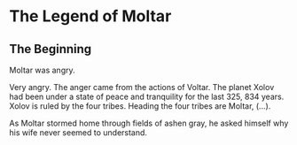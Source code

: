 # The Legend of Moltar

## The Beginning
Moltar was angry.

Very angry.
The anger came from the actions of Voltar.  The planet Xolov had been under a state of peace and tranquility for the last 325, 834 years.  Xolov is ruled by the four tribes.  Heading the four tribes are Moltar, (...).

As Moltar stormed home through fields of ashen gray, he asked himself why his wife never seemed to understand.